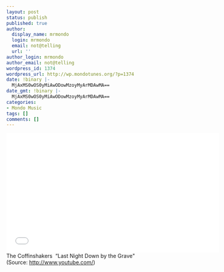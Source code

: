 ```yaml
---
layout: post
status: publish
published: true
author:
  display_name: mrmondo
  login: mrmondo
  email: not@telling
  url: ''
author_login: mrmondo
author_email: not@telling
wordpress_id: 1374
wordpress_url: http://wp.mondotunes.org/?p=1374
date: !binary |-
  MjAxMS0wOS0yMiAwODowMzoyMyArMDAwMA==
date_gmt: !binary |-
  MjAxMS0wOS0yMiAwODowMzoyMyArMDAwMA==
categories:
- Mondo Music
tags: []
comments: []
---
```

<iframe width="560" height="315" src="//www.youtube.com/embed/AXLda_N-6y0" frameborder="0"> </iframe>
The Coffinshakers  &#8220;Last Night Down by the Grave"
<div class="attribution">(<span>Source:</span> <a href="http://www.youtube.com/">http://www.youtube.com/</a>)</div>
